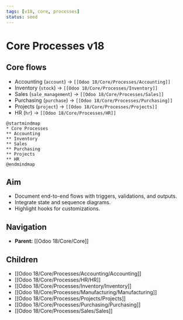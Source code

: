 ```yaml
---
tags: [v18, core, processes]
status: seed
---
```

# Core Processes v18

## Core flows
- Accounting (`account`) -> `[[Odoo 18/Core/Processes/Accounting]]`
- Inventory (`stock`) -> `[[Odoo 18/Core/Processes/Inventory]]`
- Sales (`sale_management`) -> `[[Odoo 18/Core/Processes/Sales]]`
- Purchasing (`purchase`) -> `[[Odoo 18/Core/Processes/Purchasing]]`
- Projects (`project`) -> `[[Odoo 18/Core/Processes/Projects]]`
- HR (`hr`) -> `[[Odoo 18/Core/Processes/HR]]`

```plantuml
@startmindmap
* Core Processes
** Accounting
** Inventory
** Sales
** Purchasing
** Projects
** HR
@endmindmap
```

## Aim
- Document end-to-end flows with triggers, validations, and outputs.
- Integrate state and sequence diagrams.
- Highlight hooks for customizations.


## Navigation
- **Parent:** [[Odoo 18/Core/Core]]
## Children
- [[Odoo 18/Core/Processes/Accounting/Accounting]]
- [[Odoo 18/Core/Processes/HR/HR]]
- [[Odoo 18/Core/Processes/Inventory/Inventory]]
- [[Odoo 18/Core/Processes/Manufacturing/Manufacturing]]
- [[Odoo 18/Core/Processes/Projects/Projects]]
- [[Odoo 18/Core/Processes/Purchasing/Purchasing]]
- [[Odoo 18/Core/Processes/Sales/Sales]]

